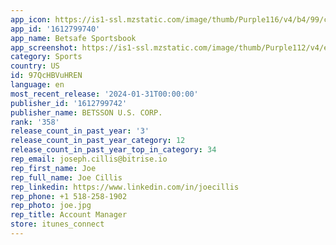 ```yaml
---
app_icon: https://is1-ssl.mzstatic.com/image/thumb/Purple116/v4/b4/99/ce/b499ce7f-eb2e-630f-95cf-5f8f88291e9a/AppIcon-1x_U007emarketing-0-6-0-85-220.png/1024x1024bb.png
app_id: '1612799740'
app_name: Betsafe Sportsbook
app_screenshot: https://is1-ssl.mzstatic.com/image/thumb/Purple112/v4/e0/dd/c8/e0ddc8a6-538f-047e-f2cc-8e2ab96e05f0/4d2b752b-965f-41b2-99f7-f1f0d7b3449f_6_U002c5_inch_-_1_en.jpg/1242x2688bb.png
category: Sports
country: US
id: 97QcHBVuHREN
language: en
most_recent_release: '2024-01-31T00:00:00'
publisher_id: '1612799742'
publisher_name: BETSSON U.S. CORP.
rank: '358'
release_count_in_past_year: '3'
release_count_in_past_year_category: 12
release_count_in_past_year_top_in_category: 34
rep_email: joseph.cillis@bitrise.io
rep_first_name: Joe
rep_full_name: Joe Cillis
rep_linkedin: https://www.linkedin.com/in/joecillis
rep_phone: +1 518-258-1902
rep_photo: joe.jpg
rep_title: Account Manager
store: itunes_connect
---
```

